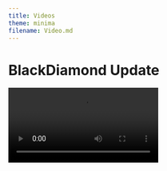```yaml
---
title: Videos
theme: minima
filename: Video.md
---
```


# BlackDiamond Update
<video width="device-width" controls>
  <source src="https://github.com/SMGXSCRIPTS/Dam.OS/raw/main/random/DAM.OS_INTRO_BLACKDIAMOND.mp4" type="video/mp4">
</video>
